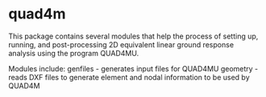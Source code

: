 # quad4m

This package contains several modules that help the process of setting up, running, and post-processing 2D equivalent linear ground response analysis using the program QUAD4MU. 

Modules include:
	genfiles - generates input files for QUAD4MU
	geometry - reads DXF files to generate element and nodal information to be used by QUAD4M